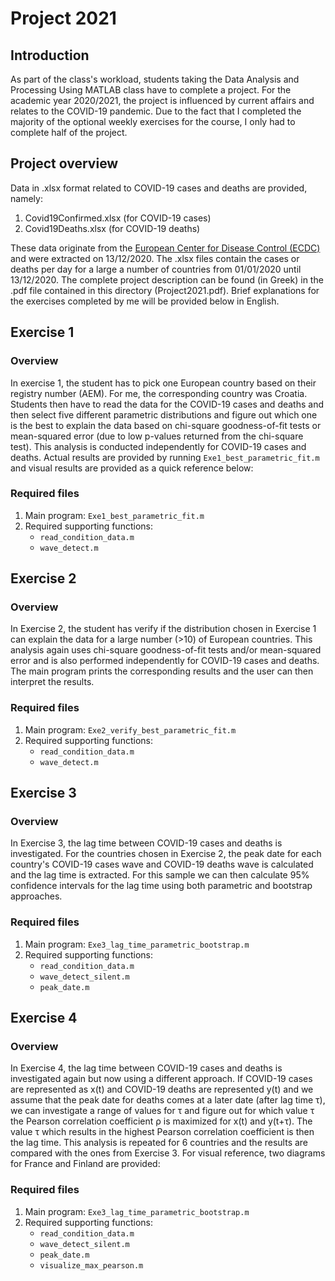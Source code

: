 # Project 2021

## Introduction

As part of the class's workload, students taking the Data Analysis and Processing Using MATLAB class have to complete a project. For the academic year 2020/2021, the project is influenced by current affairs and relates to the COVID-19 pandemic. Due to the fact that I completed the majority of the optional weekly exercises for the course, I only had to complete half of the project.

## Project overview

Data in .xlsx format related to COVID-19 cases and deaths are provided, namely:

1. Covid19Confirmed.xlsx (for COVID-19 cases)
2. Covid19Deaths.xlsx (for COVID-19 deaths)

These data originate from the [European Center for Disease Control (ECDC)](https://www.ecdc.europa.eu/en/publications-data/download-todays-data-geographic-distribution-covid-19-cases-worldwide) and were extracted on 13/12/2020. The .xlsx files contain the cases or deaths per day for a large a number of countries from 01/01/2020 until 13/12/2020. The complete project description can be found (in Greek) in the .pdf file contained in this directory (Project2021.pdf). Brief explanations for the exercises completed by me will be provided below in English.

## Exercise 1

### Overview

In exercise 1, the student has to pick one European country based on their registry number (AEM). For me, the corresponding country was Croatia. Students then have to read the data for the COVID-19 cases and deaths and then select five different parametric distributions and figure out which one is the best to explain the data based on chi-square goodness-of-fit tests or mean-squared error (due to low p-values returned from the chi-square test). This analysis is conducted independently for COVID-19 cases and deaths. Actual results are provided by running `Exe1_best_parametric_fit.m` and visual results are provided as a quick reference below:


### Required files

1. Main program: `Exe1_best_parametric_fit.m`
2. Required supporting functions:
   - `read_condition_data.m`
   - `wave_detect.m` 


## Exercise 2

### Overview

In Exercise 2, the student has verify if the distribution chosen in Exercise 1 can explain the data for a large number (>10) of European countries. This analysis again uses chi-square goodness-of-fit tests and/or mean-squared error and is also performed independently for COVID-19 cases and deaths. The main program prints the corresponding results and the user can then interpret the results.

### Required files

1. Main program: `Exe2_verify_best_parametric_fit.m`
2. Required supporting functions:
   - `read_condition_data.m`
   - `wave_detect.m` 

## Exercise 3

### Overview

In Exercise 3, the lag time between COVID-19 cases and deaths is investigated. For the countries chosen in Exercise 2, the peak date for each country's COVID-19 cases wave and COVID-19 deaths wave is calculated and the lag time is extracted. For this sample we can then calculate 95% confidence intervals for the lag time using both parametric and bootstrap approaches. 

### Required files

1. Main program: `Exe3_lag_time_parametric_bootstrap.m`
2. Required supporting functions:
   - `read_condition_data.m`
   - `wave_detect_silent.m`
   - `peak_date.m`

## Exercise 4

### Overview

In Exercise 4, the lag time between COVID-19 cases and deaths is investigated again but now using a different approach. If COVID-19 cases are represented as x(t) and COVID-19 deaths are represented y(t) and we assume that the peak date for deaths comes at a later date (after lag time τ), we can investigate a range of values for τ and figure out for which value τ the Pearson correlation coefficient ρ is maximized for x(t) and y(t+τ). The value τ which results in the highest Pearson correlation coefficient is then the lag time. This analysis is repeated for 6 countries and the results are compared with the ones from Exercise 3. For visual reference, two diagrams for France and Finland are provided:

### Required files

1. Main program: `Exe3_lag_time_parametric_bootstrap.m`
2. Required supporting functions:
   - `read_condition_data.m`
   - `wave_detect_silent.m`
   - `peak_date.m`
   - `visualize_max_pearson.m`
